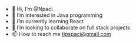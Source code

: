 - 👋 Hi, I’m @Npaci
- 👀 I’m interested in Java programming
- 🌱 I’m currently learning React
- 💞️ I’m looking to collaborate on full stack projects
- 📫 How to reach me tipspaci@gmail.com

<!---
Npaci/Npaci is a ✨ special ✨ repository because its `README.md` (this file) appears on your GitHub profile.
You can click the Preview link to take a look at your changes.
--->
